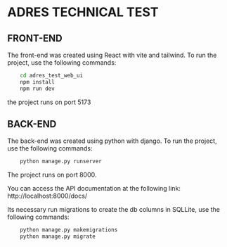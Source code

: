 # ADRES TECHNICAL TEST

## FRONT-END

The front-end was created using React with vite and tailwind. To run the project, use the following commands:

```bash
    cd adres_test_web_ui
    npm install
    npm run dev
```

the project runs on port 5173

## BACK-END

The back-end was created using python with django. To run the project, use the following commands:

```bash
    python manage.py runserver
```

The project runs on port 8000.

You can access the API documentation at the following link: http://localhost:8000/docs/

Its necessary run migrations to create the db columns in SQLLite, use the following commands:

```bash
    python manage.py makemigrations
    python manage.py migrate
```

